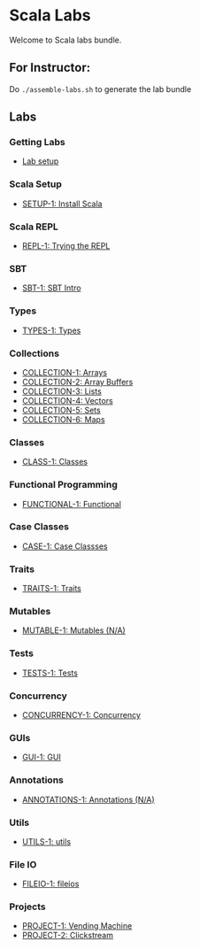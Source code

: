 <link rel='stylesheet' href='assets/css/main.css'/>

# Scala Labs

Welcome to Scala labs bundle.

## For Instructor:

Do `./assemble-labs.sh` to generate the lab bundle

## Labs

### Getting Labs

* [Lab setup](lab-setup.md)

### Scala Setup

* [SETUP-1: Install Scala](install/README.md)

### Scala REPL

* [REPL-1: Trying the REPL](repl/README.md)

### SBT

* [SBT-1: SBT Intro](sbt/README.md)

### Types

* [TYPES-1: Types](types/README.md)

### Collections

* [COLLECTION-1: Arrays](collections/array-1.md)
* [COLLECTION-2: Array Buffers](collections/array-buffer-1.md)
* [COLLECTION-3: Lists](collections/list-1.md)
* [COLLECTION-4: Vectors](collections/vector-1.md)
* [COLLECTION-5: Sets](collections/set-1.md)
* [COLLECTION-6: Maps](collections/map-1.md)

### Classes

* [CLASS-1: Classes](classes/README.md)

### Functional Programming

* [FUNCTIONAL-1: Functional](functional/README.md)

### Case Classes

* [CASE-1: Case Classses](caseclasses/README.md)

### Traits

* [TRAITS-1: Traits](traits/README.md)

### Mutables

* [MUTABLE-1: Mutables (N/A)](mutables/README.md)

### Tests

* [TESTS-1: Tests](tests/README.md)

### Concurrency

* [CONCURRENCY-1: Concurrency](concurrency/README.md)

### GUIs

* [GUI-1: GUI](gui/README.md)

### Annotations

* [ANNOTATIONS-1: Annotations (N/A)](annotations/README.md)

### Utils

* [UTILS-1: utils](util/README.md)

### File IO

* [FILEIO-1: fileios](fileio/README.md)

### Projects

* [PROJECT-1: Vending Machine](projects/vending-machine/README.md)
* [PROJECT-2: Clickstream](projects/clickstream/README.md)